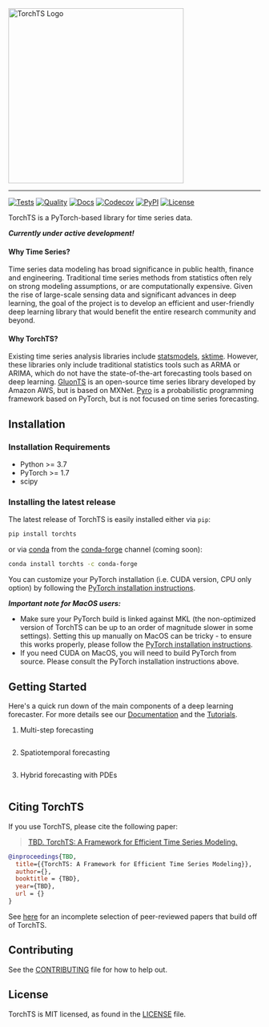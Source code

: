 <a href="https://rose-stl-lab.github.io/torchTS/">
  <img width="350" src="./docs/source/_static/images/torchTS_logo.png" alt="TorchTS Logo" />
</a>

---

[![Tests](https://github.com/Rose-STL-Lab/torchTS/workflows/Tests/badge.svg)](https://github.com/Rose-STL-Lab/torchTS/actions?query=workflow%3ATests)
[![Quality](https://github.com/Rose-STL-Lab/torchTS/workflows/Quality/badge.svg)](https://github.com/Rose-STL-Lab/torchTS/actions?query=workflow%3AQuality)
[![Docs](https://github.com/Rose-STL-Lab/torchTS/workflows/Docs/badge.svg)](https://github.com/Rose-STL-Lab/torchTS/actions?query=workflow%3ADocs)
[![Codecov](https://img.shields.io/codecov/c/github/Rose-STL-Lab/torchTS?label=Coverage&logo=codecov)](https://app.codecov.io/gh/Rose-STL-Lab/torchTS)
[![PyPI](https://img.shields.io/pypi/v/torchts?label=PyPI&logo=python)](https://pypi.org/project/torchts)
[![License](https://img.shields.io/github/license/Rose-STL-Lab/torchTS?label=License)](LICENSE)

TorchTS is a PyTorch-based library for time series data.

***Currently under active development!***

#### Why Time Series?

Time series data modeling has broad significance in public health, finance and engineering. Traditional time series methods from statistics often rely on strong modeling assumptions, or are computationally expensive.  Given the rise of large-scale sensing data and significant advances in deep learning, the goal of the project is to develop an efficient and user-friendly deep learning library that would benefit the entire research community and beyond.

#### Why TorchTS?

Existing time series analysis libraries include [statsmodels](https://www.statsmodels.org/stable/index.html),  [sktime](https://github.com/alan-turing-institute/sktime). However, these libraries only include traditional statistics tools such as ARMA or ARIMA, which do not have the state-of-the-art forecasting tools based on deep learning. [GluonTS](https://ts.gluon.ai/) is an open-source time series library developed by Amazon AWS, but is based on MXNet. [Pyro](https://pyro.ai/) is a probabilistic programming framework based on PyTorch, but is not focused on time series forecasting.

## Installation

### Installation Requirements

- Python >= 3.7
- PyTorch >= 1.7
- scipy

### Installing the latest release

The latest release of TorchTS is easily installed either via `pip`:

```bash
pip install torchts
```

or via [conda](https://docs.conda.io/projects/conda/) from the [conda-forge](https://conda-forge.org/) channel (coming soon):

```bash
conda install torchts -c conda-forge
```

You can customize your PyTorch installation (i.e. CUDA version, CPU only option)
by following the [PyTorch installation instructions](https://pytorch.org/get-started/locally/).

***Important note for MacOS users:***

- Make sure your PyTorch build is linked against MKL (the non-optimized version
  of TorchTS can be up to an order of magnitude slower in some settings).
  Setting this up manually on MacOS can be tricky - to ensure this works properly,
  please follow the [PyTorch installation instructions](https://pytorch.org/get-started/locally/).
- If you need CUDA on MacOS, you will need to build PyTorch from source. Please
  consult the PyTorch installation instructions above.

## Getting Started

Here's a quick run down of the main components of a deep learning forecaster.
For more details see our [Documentation](https://rose-stl-lab.github.io/torchTS/) and the
[Tutorials](https://torchts.ai/tutorials).

1. Multi-step forecasting

  ```python

  ```

2. Spatiotemporal forecasting

  ```python

  ```

3. Hybrid forecasting with PDEs

  ```python

  ```

## Citing TorchTS

If you use TorchTS, please cite the following paper:
> [TBD. TorchTS: A Framework for Efficient Time Series Modeling.](TBD)

```bibtex
@inproceedings{TBD,
  title={{TorchTS: A Framework for Efficient Time Series Modeling}},
  author={},
  booktitle = {TBD},
  year={TBD},
  url = {}
}
```

See [here](https://torchts.ai/docs/papers) for an incomplete selection of peer-reviewed papers that build off of TorchTS.

## Contributing

See the [CONTRIBUTING](CONTRIBUTING.md) file for how to help out.

## License

TorchTS is MIT licensed, as found in the [LICENSE](LICENSE) file.
